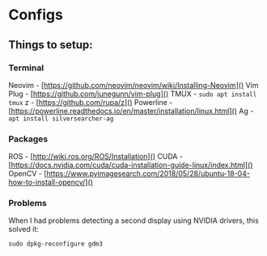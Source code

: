 # Configs

## Things to setup:

### Terminal
Neovim - [https://github.com/neovim/neovim/wiki/Installing-Neovim]()
Vim Plug - [https://github.com/junegunn/vim-plug]()
TMUX - `sudo apt install tmux`
z - [https://github.com/rupa/z]()
Powerline - [https://powerline.readthedocs.io/en/master/installation/linux.html]()
Ag - `apt install silversearcher-ag`


### Packages
ROS - [http://wiki.ros.org/ROS/Installation]()
CUDA - [https://docs.nvidia.com/cuda/cuda-installation-guide-linux/index.html]()
OpenCV - [https://www.pyimagesearch.com/2018/05/28/ubuntu-18-04-how-to-install-opencv/]()


### Problems

When I had problems detecting a second display using NVIDIA drivers, this solved it:
```
sudo dpkg-reconfigure gdm3
```

